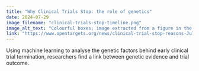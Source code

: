 ```yaml
---
title: "Why Clinical Trials Stop: the role of genetics"
date: 2024-07-29
image_filename: "clinical-trials-stop-timeline.png"
image_alt_text: "Colourful boxes; image extracted from a figure in the paper"
link: "https://www.opentargets.org/news/clinical-trial-stop-reasons-Jul24.html"
---
```

Using machine learning to analyse the genetic factors behind early clinical trial termination, researchers find a link between genetic evidence and trial outcome.
